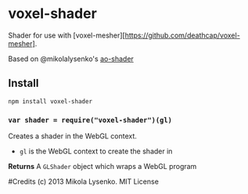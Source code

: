 voxel-shader
============
Shader for use with [voxel-mesher][https://github.com/deathcap/voxel-mesher].

Based on @mikolalysenko's [ao-shader](https://github.com/mikolalysenko/ao-shader)


## Install

    npm install voxel-shader
    
### `var shader = require("voxel-shader")(gl)`
Creates a shader in the WebGL context.

* `gl` is the WebGL context to create the shader in

**Returns** A `GLShader` object which wraps a WebGL program

#Credits
(c) 2013 Mikola Lysenko. MIT License
